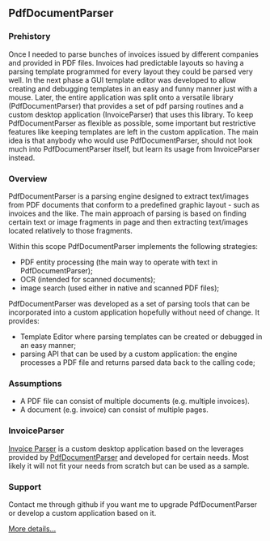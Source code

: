 ## PdfDocumentParser

### Prehistory
Once I needed to parse bunches of invoices issued by different companies and provided in PDF files. Invoices had predictable layouts so having a parsing template programmed for every layout they could be parsed very well. In the next phase a GUI template editor was developed to allow creating and debugging templates in an easy and funny manner just with a mouse. 
Later, the entire application was split onto a versatile library (PdfDocumentParser) that provides a set of pdf parsing routines and a custom desktop application (InvoiceParser) that uses this library. To keep PdfDocumentParser as flexible as possible, some important but restrictive features like keeping templates are left in the custom application. The main idea is that anybody who would use PdfDocumentParser, should not look much into PdfDocumentParser itself, but learn its usage from InvoiceParser instead. 

### Overview
PdfDocumentParser is a parsing engine designed to extract text/images from PDF documents that conform to a predefined graphic layout - such as invoices and the like. The main approach of parsing is based on finding certain text or image fragments in page and then extracting text/images located relatively to those fragments.

Within this scope PdfDocumentParser implements the following strategies:
- PDF entity processing (the main way to operate with text in PdfDocumentParser);
- OCR (intended for scanned documents);
- image search (used either in native and scanned PDF files);

PdfDocumentParser was developed as a set of parsing tools that can be incorporated into a custom application hopefully without need of change. It provides:
- Template Editor where parsing templates can be created or debugged in an easy manner;
- parsing API that can be used by a custom application: the engine processes a PDF file and returns parsed data back to the calling code;

### Assumptions
- A PDF file can consist of multiple documents (e.g. multiple invoices).
- A document (e.g. invoice) can consist of multiple pages.

### InvoiceParser
[Invoice Parser](https://github.com/sergeystoyan/PdfDocumentParser/tree/lib%2Bcustomization/InvoiceParser) is a custom desktop application based on the leverages provided by [PdfDocumentParser](https://github.com/sergeystoyan/PdfDocumentParser) and developed for certain needs. Most likely it will not fit your needs from scratch but can be used as a sample.

### Support
Contact me through github if you want me to upgrade PdfDocumentParser or develop a custom application based on it.

[More details...](https://sergeystoyan.github.io/PdfDocumentParser/)
